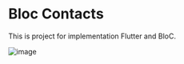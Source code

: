 # Bloc Contacts

This is project for implementation Flutter and BloC.

![image](https://user-images.githubusercontent.com/10983785/224883283-cb1ef2f7-13fd-444d-8fbb-50fcdbed1d25.png)

